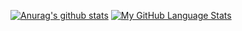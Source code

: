 [//]: # (### Hi there 👋)
[//]: # ([![My GitHub Stats]&#40;https://github-readme-stats.vercel.app/api/?username=bizhan-laripour&count_private=true&theme=tokyonight&showicons=true&#41;]&#40;&#41;)
[![Anurag's github stats](https://github-readme-stats.vercel.app/api?username=bizhan-laripour)](https://github.com/anuraghazra/github-readme-stats)
[![My GitHub Language Stats](https://github-readme-stats.vercel.app/api/top-langs/?username=bizhan-laripour&langs_count=6)]()
<!--
**bizhan-laripour/bizhan-laripour** is a ✨ _special_ ✨ repository because its `README.md` (this file) appears on your GitHub profile.

Here are some ideas to get you started:

- 🔭 I’m currently working on ...
- 🌱 I’m currently learning ...
- 👯 I’m looking to collaborate on ...
- 🤔 I’m looking for help with ...
- 💬 Ask me about ...
- 📫 How to reach me: ...
- 😄 Pronouns: ...
- ⚡ Fun fact: ...
-->

